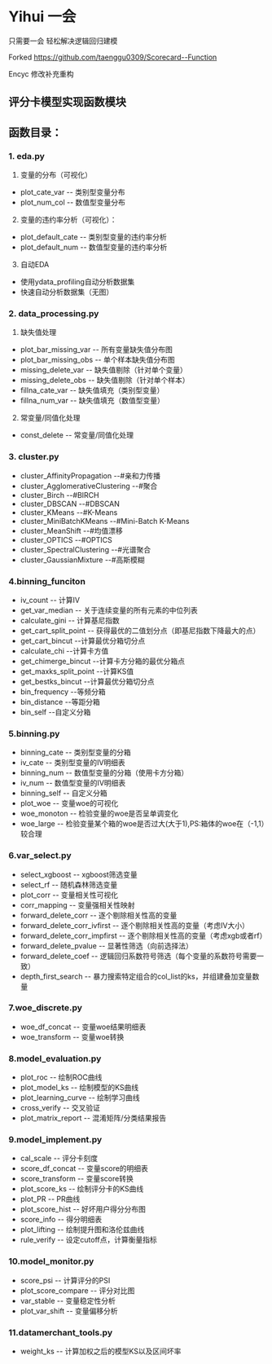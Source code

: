 # Yihui 一会

只需要一会 轻松解决逻辑回归建模

Forked https://github.com/taenggu0309/Scorecard--Function 

Encyc 修改补充重构

## 评分卡模型实现函数模块



## 函数目录：

### 1. eda.py

1. 变量的分布（可视化）

* plot_cate_var -- 类别型变量分布
* plot_num_col  -- 数值型变量分布

2. 变量的违约率分析（可视化）：

* plot_default_cate -- 类别型变量的违约率分析
* plot_default_num  -- 数值型变量的违约率分析

3. 自动EDA
* 使用ydata_profiling自动分析数据集
* 快速自动分析数据集（无图）

### 2. data_processing.py

1. 缺失值处理

* plot_bar_missing_var  -- 所有变量缺失值分布图
* plot_bar_missing_obs -- 单个样本缺失值分布图
* missing_delete_var -- 缺失值剔除（针对单个变量）
* missing_delete_obs -- 缺失值剔除（针对单个样本）
* fillna_cate_var   -- 缺失值填充（类别型变量）
* fillna_num_var    -- 缺失值填充（数值型变量）


2. 常变量/同值化处理

* const_delete -- 常变量/同值化处理


### 3. cluster.py

* cluster_AffinityPropagation       --#亲和力传播
* cluster_AgglomerativeClustering   --#聚合
* cluster_Birch                     --#BIRCH
* cluster_DBSCAN                    --#DBSCAN
* cluster_KMeans                    --#K-Means
* cluster_MiniBatchKMeans           --#Mini-Batch K-Means
* cluster_MeanShift                 --#均值漂移
* cluster_OPTICS                    --#OPTICS
* cluster_SpectralClustering        --#光谱聚合
* cluster_GaussianMixture           --#高斯模糊



### 4.binning_funciton

* iv_count              -- 计算IV
* get_var_median        -- 关于连续变量的所有元素的中位列表
* calculate_gini        -- 计算基尼指数
* get_cart_split_point  -- 获得最优的二值划分点（即基尼指数下降最大的点）
* get_cart_bincut       --计算最优分箱切分点
* calculate_chi         --计算卡方值
* get_chimerge_bincut   --计算卡方分箱的最优分箱点
* get_maxks_split_point --计算KS值
* get_bestks_bincut     --计算最优分箱切分点
* bin_frequency         --等频分箱
* bin_distance          --等距分箱
* bin_self              --自定义分箱


### 5.binning.py

* binning_cate  -- 类别型变量的分箱
* iv_cate       -- 类别型变量的IV明细表
* binning_num   -- 数值型变量的分箱（使用卡方分箱）
* iv_num        -- 数值型变量的IV明细表
* binning_self  -- 自定义分箱
* plot_woe     -- 变量woe的可视化
* woe_monoton  -- 检验变量的woe是否呈单调变化
* woe_large    -- 检验变量某个箱的woe是否过大(大于1),PS:箱体的woe在（-1,1）较合理


### 6.var_select.py

* select_xgboost  -- xgboost筛选变量
* select_rf       -- 随机森林筛选变量
* plot_corr       -- 变量相关性可视化
* corr_mapping    -- 变量强相关性映射
* forward_delete_corr -- 逐个剔除相关性高的变量
* forward_delete_corr_ivfirst  -- 逐个剔除相关性高的变量（考虑IV大小）
* forward_delete_corr_impfirst  -- 逐个剔除相关性高的变量（考虑xgb或者rf）
* forward_delete_pvalue -- 显著性筛选（向前选择法）
* forward_delete_coef   -- 逻辑回归系数符号筛选（每个变量的系数符号需要一致）
* depth_first_search    -- 暴力搜索特定组合的col_list的ks，并组建叠加变量数量

### 7.woe_discrete.py

* woe_df_concat -- 变量woe结果明细表
* woe_transform -- 变量woe转换

### 8.model_evaluation.py

* plot_roc -- 绘制ROC曲线
* plot_model_ks -- 绘制模型的KS曲线
* plot_learning_curve -- 绘制学习曲线
* cross_verify -- 交叉验证
* plot_matrix_report -- 混淆矩阵/分类结果报告

### 9.model_implement.py

* cal_scale -- 评分卡刻度
* score_df_concat -- 变量score的明细表
* score_transform -- 变量score转换
* plot_score_ks -- 绘制评分卡的KS曲线
* plot_PR -- PR曲线
* plot_score_hist -- 好坏用户得分分布图
* score_info -- 得分明细表
* plot_lifting -- 绘制提升图和洛伦兹曲线
* rule_verify -- 设定cutoff点，计算衡量指标

### 10.model_monitor.py

* score_psi -- 计算评分的PSI
* plot_score_compare -- 评分对比图
* var_stable -- 变量稳定性分析
* plot_var_shift -- 变量偏移分析


### 11.datamerchant_tools.py

* weight_ks -- 计算加权之后的模型KS以及区间坏率